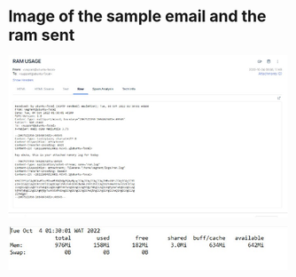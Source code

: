 # Image of the sample email and the ram sent

![sample email](/image%20space/sample%20of%20the%20email.jpg)

![ram sent](/image%20space/ram%20sent%20pic.jpg)